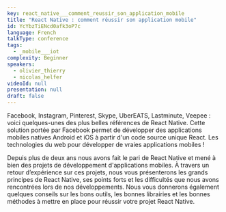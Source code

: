 ```yaml
---
key: react_native___comment_reussir_son_application_mobile
title: "React Native : comment réussir son application mobile"
id: YcYbzTiENcd0afk3oP7c
language: French
talkType: conference
tags:
  - _mobile___iot
complexity: Beginner
speakers:
  - olivier_thierry
  - nicolas_helfer
videoId: null
presentation: null
draft: false
---
```

Facebook, Instagram, Pinterest, Skype, UberEATS, Lastminute, Veepee : voici quelques-unes des plus belles références de React Native. Cette solution portée par Facebook permet de développer des applications mobiles natives Android et iOS à partir d'un code source unique React. Les technologies du web pour développer de vraies applications mobiles !

Depuis plus de deux ans nous avons fait le pari de React Native et mené à bien des projets de développement d'applications mobiles. À travers un retour d’expérience sur ces projets, nous vous présenterons les grands principes de React Native, ses points forts et les difficultés que nous avons rencontrées lors de nos développements. Nous vous donnerons également quelques conseils sur les bons outils, les bonnes librairies et les bonnes méthodes à mettre en place pour réussir votre projet React Native.